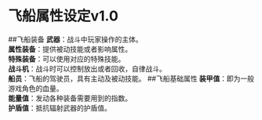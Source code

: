 # 飞船属性设定v1.0
##飞船装备
**武器**：战斗中玩家操作的主体。  
**属性装备**：提供被动技能或者影响属性。  
**特殊装备**：可以使用对应的特殊技能。  
**战斗机**：战斗时可以控制放出或者回收，自律战斗。  
**船员**：飞船的驾驶员，具有主动及被动技能。 
##飞船基础属性
**装甲值**：即为一般游戏角色的血量。  
**能量值**：发动各种装备需要用到的指数。  
**护盾值**：抵抗辐射武器的护盾值。